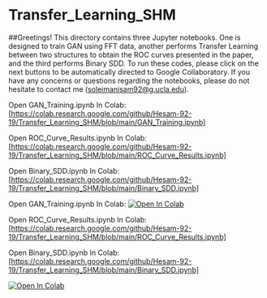 # Transfer_Learning_SHM


##Greetings! This directory contains three Jupyter notebooks. One is designed to train GAN using FFT data, another performs Transfer Learning between two structures to obtain the ROC curves presented in the paper, and the third performs Binary SDD. To run these codes, please click on the next buttons to be automatically directed to Google Collaboratory. If you have any concerns or questions regarding the notebooks, please do not hesitate to contact me (soleimanisam92@g.ucla.edu).

Open GAN_Training.ipynb In Colab:[https://colab.research.google.com/github/Hesam-92-19/Transfer_Learning_SHM/blob/main/GAN_Training.ipynb]

Open ROC_Curve_Results.ipynb In Colab:[https://colab.research.google.com/github/Hesam-92-19/Transfer_Learning_SHM/blob/main/ROC_Curve_Results.ipynb]

Open Binary_SDD.ipynb In Colab:[https://colab.research.google.com/github/Hesam-92-19/Transfer_Learning_SHM/blob/main/Binary_SDD.ipynb]


Open GAN_Training.ipynb In Colab: <a target="_blank" href="https://colab.research.google.com/github/Hesam-92-19/Transfer_Learning_SHM/blob/main/GAN_Training.ipynb">
  <img src="https://colab.research.google.com/assets/colab-badge.svg" alt="Open In Colab"/>
</a>

Open ROC_Curve_Results.ipynb In Colab:[https://colab.research.google.com/github/Hesam-92-19/Transfer_Learning_SHM/blob/main/ROC_Curve_Results.ipynb]

Open Binary_SDD.ipynb In Colab:[https://colab.research.google.com/github/Hesam-92-19/Transfer_Learning_SHM/blob/main/Binary_SDD.ipynb]



<a target="_blank" href="https://colab.research.google.com/github/Hesam-92-19/Transfer_Learning_SHM/blob/main/GAN_Training.ipynb">
  <img src="https://colab.research.google.com/assets/colab-badge.svg" alt="Open In Colab"/>
</a>


